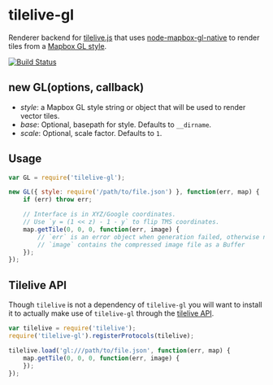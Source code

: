 # tilelive-gl

Renderer backend for [tilelive.js](http://github.com/mapbox/tilelive.js) that uses [node-mapbox-gl-native](http://github.com/mapbox/node-mapbox-gl-native) to render tiles from a [Mapbox GL style](https://www.mapbox.com/mapbox-gl-style-spec/).

[![Build Status](https://secure.travis-ci.org/mapbox/tilelive-gl.png)](http://travis-ci.org/mapbox/tilelive-gl)

## new GL(options, callback)

- *style*: a Mapbox GL style string or object that will be used to render vector tiles.
- *base*: Optional, basepath for style. Defaults to `__dirname`.
- *scale*: Optional, scale factor. Defaults to `1`.

## Usage

```javascript
var GL = require('tilelive-gl');

new GL({ style: require('/path/to/file.json') }, function(err, map) {
    if (err) throw err;

    // Interface is in XYZ/Google coordinates.
    // Use `y = (1 << z) - 1 - y` to flip TMS coordinates.
    map.getTile(0, 0, 0, function(err, image) {
        // `err` is an error object when generation failed, otherwise null.
        // `image` contains the compressed image file as a Buffer
    });
});
```

## Tilelive API

Though `tilelive` is not a dependency of `tilelive-gl` you will want to install it to actually make use of `tilelive-gl` through the [tilelive API](https://github.com/mapbox/tilelive.js/blob/master/API.md).

```javascript
var tilelive = require('tilelive');
require('tilelive-gl').registerProtocols(tilelive);

tilelive.load('gl:///path/to/file.json', function(err, map) {
    map.getTile(0, 0, 0, function(err, image) {
    });
});
```
